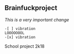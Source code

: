 ## Brainfuckproject

*This is a very important change*

```
-[ ] vibration
LOOOOOOOL
-[x] vibration
```

School project 2k18

